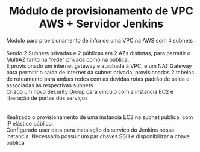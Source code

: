<meta http-equiv="Content-Type" content="text/html; charset=UTF-8"/>

<h1 align="center"> Módulo de provisionamento de VPC AWS + Servidor Jenkins </h1>

<p>
Módulo para provisionamento de infra de uma VPC na AWS com 4 subnets <br/><br/>
Sendo 2 Subnets privadas e 2 públicas em 2 AZs distintas, para permitir o MultiAZ tanto na "rede" privada como na pública. <br/>
É provisionado um internet gateway e atachada à VPC, e um NAT Gateway para permitir a saída de internet da subnet privada, 
provisionadas 2 tabelas de roteamento para ambas redes com as devidas rotas padrão de saída e associadas às respectivas subnets <br/>
Criado um novo Security Group para vinculo com a instancia EC2 e liberação de portas dos serviços
<br/><br/><br/>
Realizado o provisionamento de uma instancia EC2 na subnet pública, com IP elástico público. <br/>
Configurado user data para instalação do serviço do Jenkins nessa instancia.
Necessário possuir um par chaves SSH e disponibilizar a chave pública
</p>